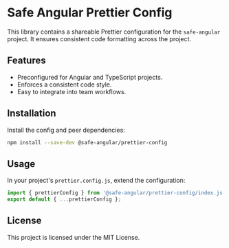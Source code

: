 
# Safe Angular Prettier Config

This library contains a shareable Prettier configuration for the `safe-angular` project. It ensures consistent code formatting across the project.

## Features

- Preconfigured for Angular and TypeScript projects.
- Enforces a consistent code style.
- Easy to integrate into team workflows.

## Installation

Install the config and peer dependencies:

```bash
npm install --save-dev @safe-angular/prettier-config
```

## Usage

In your project's `prettier.config.js`, extend the configuration:

```js
import { prettierConfig } from '@safe-angular/prettier-config/index.js';
export default { ...prettierConfig };
```

## License

This project is licensed under the MIT License.

